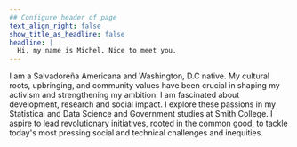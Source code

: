 ```yaml
---
## Configure header of page
text_align_right: false
show_title_as_headline: false
headline: |
  Hi, my name is Michel. Nice to meet you. 
---
```


<!-- this is a subheadline -->
I am a Salvadoreña Americana and Washington, D.C native. My cultural roots, upbringing, and community values have been crucial in shaping my activism and strengthening my ambition. I am fascinated about development, research and social impact. I explore these passions in my Statistical and Data Science and Government studies at Smith College. I aspire to lead revolutionary initiatives, rooted in the common good, to tackle today's most pressing social and technical challenges and inequities. 
 
